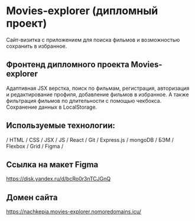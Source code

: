 # Movies-explorer (дипломный проект)
Сайт-визитка с приложением для поиска фильмов и возможностью сохранить в избранное.

## Фронтенд дипломного проекта Movies-explorer
Адаптивная JSX верстка, поиск по фильмам, регистрация, авторизация и редактирование профиля, добавление фильмов в избранное. А также фильтрация фильмов по длительности с помощью чекбокса. Сохранение данных в LocalStorage.

## Используемые технологии:
/ HTML / CSS / JSX / JS / React / Git / Express.js / mongoDB / БЭМ / Flexbox / Grid / Figma /

## Ссылка на макет Figma 
https://disk.yandex.ru/d/bcRo0r3nTCJGnQ

## Домен сайта
https://nachkepia.movies-explorer.nomoredomains.icu/
